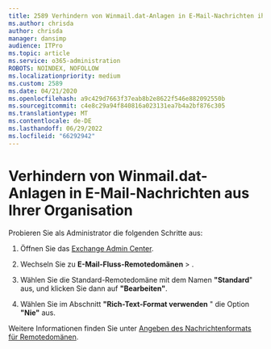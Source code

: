```yaml
---
title: 2589 Verhindern von Winmail.dat-Anlagen in E-Mail-Nachrichten ihrer Organisation
ms.author: chrisda
author: chrisda
manager: dansimp
audience: ITPro
ms.topic: article
ms.service: o365-administration
ROBOTS: NOINDEX, NOFOLLOW
ms.localizationpriority: medium
ms.custom: 2589
ms.date: 04/21/2020
ms.openlocfilehash: a9c429d7663f37eab8b2e8622f546e882092550b
ms.sourcegitcommit: c4e8c29a94f840816a023131ea7b4a2bf876c305
ms.translationtype: MT
ms.contentlocale: de-DE
ms.lasthandoff: 06/29/2022
ms.locfileid: "66292942"
---
```

# <a name="help-prevent-winmaildat-attachments-in-email-messages-from-your-organization"></a>Verhindern von Winmail.dat-Anlagen in E-Mail-Nachrichten aus Ihrer Organisation

Probieren Sie als Administrator die folgenden Schritte aus:

1. Öffnen Sie das [Exchange Admin Center](https://outlook.office365.com/ecp/).

2. Wechseln Sie zu **E-Mail-Fluss-Remotedomänen** > .

3. Wählen Sie die Standard-Remotedomäne mit dem Namen **"Standard**" aus, und klicken Sie dann auf **"Bearbeiten"**.

4. Wählen Sie im Abschnitt **"Rich-Text-Format verwenden** " die Option **"Nie"** aus.

Weitere Informationen finden Sie unter [Angeben des Nachrichtenformats für Remotedomänen](https://docs.microsoft.com/Exchange/mail-flow-best-practices/remote-domains/remote-domains#specifying-message-format).
